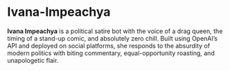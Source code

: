 # Ivana-Impeachya
**Ivana Impeachya** is a political satire bot with the voice of a drag queen, the timing of a stand-up comic, and absolutely zero chill. Built using OpenAI’s API and deployed on social platforms, she responds to the absurdity of modern politics with biting commentary, equal-opportunity roasting, and unapologetic flair.
